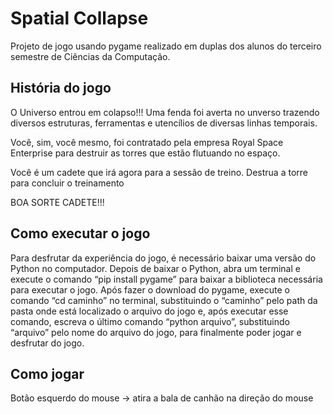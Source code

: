 # Spatial Collapse

Projeto de jogo usando pygame realizado em duplas dos alunos do terceiro semestre de Ciências da Computação. 

## História do jogo

O Universo entrou em colapso!!!
Uma fenda foi averta no unverso trazendo diversos estruturas, ferramentas e utencílios de diversas linhas temporais.

Você, sim, você mesmo, foi contratado pela empresa Royal Space Enterprise para destruir as torres que estão flutuando no espaço.

Você é um cadete que irá agora para a sessão de treino. Destrua a torre para concluir o treinamento

BOA SORTE CADETE!!!

## Como executar o jogo

Para desfrutar da experiência do jogo, é necessário baixar uma versão do Python no computador. Depois de baixar o Python, abra um terminal e execute o comando “pip install pygame” para baixar a biblioteca necessária para executar o jogo. Após fazer o download do pygame, execute o comando “cd caminho” no terminal, substituindo o “caminho” pelo path da pasta onde está localizado o arquivo do jogo e, após executar esse comando, escreva o último comando “python arquivo”, substituindo “arquivo” pelo nome do arquivo do jogo, para finalmente poder jogar e desfrutar do jogo.

## Como jogar

Botão esquerdo do mouse -> atira a bala de canhão na direção do mouse